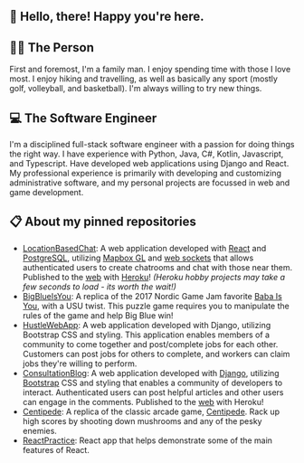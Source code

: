 ## 👋 Hello, there! Happy you're here.

## 🚶‍♂️ The Person

First and foremost, I'm a family man. I enjoy spending time with those I love most. I enjoy hiking and travelling, as well as basically any sport (mostly golf, volleyball, and basketball). I'm always willing to try new things.

## 💻 The Software Engineer

I'm a disciplined full-stack software engineer with a passion for doing things the right way. I have experience with Python, Java, C#, Kotlin, Javascript, and Typescript. Have developed web applications using Django and React. My professional experience is primarily with developing and customizing administrative software, and my personal projects are focussed in web and game development.

## 📋 About my pinned repositories
 - [LocationBasedChat](https://github.com/hagen-larsen-hl/LocationBasedChat): A web application developed with [React](https://reactjs.org/) and [PostgreSQL](https://www.postgresql.org/), utilizing [Mapbox GL](https://www.mapbox.com/) and [web sockets](https://www.npmjs.com/package/@nestjs/websockets) that allows authenticated users to create chatrooms and chat with those near them. Published to the [web](https://hagenlarsenlocationchat.herokuapp.com/) with [Heroku](https://www.heroku.com/home)! *(Heroku hobby projects may take a few seconds to load - its worth the wait!)*
 - [BigBlueIsYou](https://github.com/hagen-larsen-hl/BigBlueIsYou): A replica of the 2017 Nordic Game Jam favorite [Baba Is You](https://hempuli.com/baba/), with a USU twist. This puzzle game requires you to manipulate the rules of the game and help Big Blue win!
 - [HustleWebApp](https://github.com/hagen-larsen-hl/HustleWebApp): A web application developed with Django, utilizing Bootstrap CSS and styling. This application enables members of a community to come together and post/complete jobs for each other. Customers can post jobs for others to complete, and workers can claim jobs they're willing to perform. 
 - [ConsultationBlog](https://github.com/hagen-larsen-hl/ConsultationBlog): A web application developed with [Django](https://www.djangoproject.com/), utilizing [Bootstrap](https://getbootstrap.com/) CSS and styling that enables a community of developers to interact. Authenticated users can post helpful articles and other users can engage in the comments. Published to the [web](https://consultationblog.herokuapp.com/) with Heroku!
 - [Centipede](https://github.com/hagen-larsen-hl/Centipede): A replica of the classic arcade game, [Centipede](https://en.wikipedia.org/wiki/Centipede_(video_game)). Rack up high scores by shooting down mushrooms and any of the pesky enemies.
 - [ReactPractice](https://github.com/hagen-larsen-hl/ReactPractice): React app that helps demonstrate some of the main features of React.
